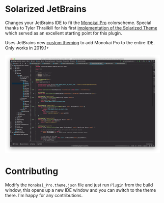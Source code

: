# Solarized JetBrains

Changes your JetBrains IDE to fit the [Monokai Pro](monokai.pro) colorscheme.
Special thanks to Tyler Thrailkill for his first [implementation of the Solarized 
Theme](https://plugins.jetbrains.com/plugin/12112-solarized-theme) which served as 
an excellent starting point for this plugin.

Uses JetBrains new [custom theming](https://blog.jetbrains.com/idea/2019/03/brighten-up-your-day-add-color-to-intellij-idea/) to
add Monokai Pro to the entire IDE. Only works in 2019.1+

![Image showing what Monokai Pro looks like](screenshots/example.png)

# Contributing

Modify the `Monokai_Pro.theme.json` file and just run `Plugin` from the build window,
this opens up a new IDE window and you can switch to the theme there.
I'm happy for any contributions.
